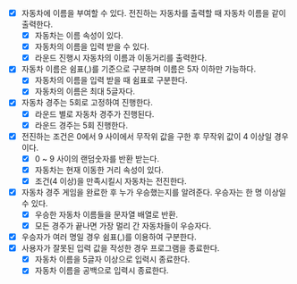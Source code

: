 - [x] 자동차에 이름을 부여할 수 있다. 전진하는 자동차를 출력할 때 자동차 이름을 같이 출력한다.
  - [x] 자동차는 이름 속성이 있다.
  - [x] 자동차의 이름을 입력 받을 수 있다.
  - [x] 라운드 진행시 자동차의 이름과 이동거리를 출력한다.
- [x] 자동차 이름은 쉼표(,)를 기준으로 구분하며 이름은 5자 이하만 가능하다.
  - [x] 자동차의 이름을 입력 받을 때 쉼표로 구분한다.
  - [x] 자동차의 이름은 최대 5글자다.
- [x] 자동차 경주는 5회로 고정하여 진행한다.
  - [x] 라운드 별로 자동차 경주가 진행된다.
  - [x] 라운드 경주는 5회 진행한다.
- [x] 전진하는 조건은 0에서 9 사이에서 무작위 값을 구한 후 무작위 값이 4 이상일 경우이다.
  - [x] 0 ~ 9 사이의 랜덤숫자를 반환 받는다.
  - [x] 자동차는 현재 이동한 거리 속성이 있다.
  - [x] 조건(4 이상)을 만족시킬시 자동차는 전진한다.
- [x] 자동차 경주 게임을 완료한 후 누가 우승했는지를 알려준다. 우승자는 한 명 이상일 수 있다.
  - [x] 우승한 자동차 이름들을 문자열 배열로 반환.
  - [x] 모든 경주가 끝나면 가장 멀리 간 자동차들이 우승자다.
- [x] 우승자가 여러 명일 경우 쉼표(,)를 이용하여 구분한다.
- [x] 사용자가 잘못된 입력 값을 작성한 경우 프로그램을 종료한다.
  - [x] 자동차 이름을 5글자 이상으로 입력시 종료한다.
  - [x] 자동차 이름을 공백으로 입력시 종료한다.

